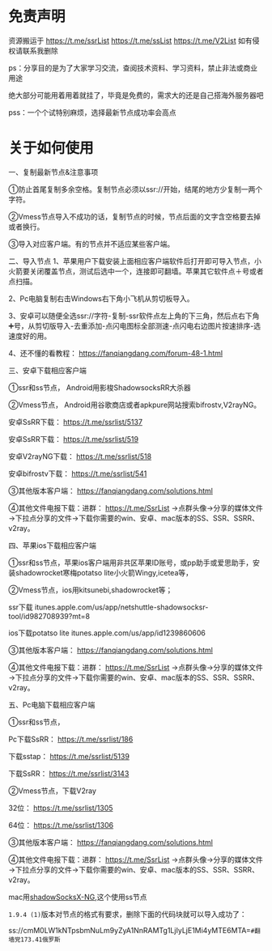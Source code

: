 # 免责声明

资源搬运于 https://t.me/ssrList   https://t.me/ssList   https://t.me/V2List  如有侵权请联系我删除

ps：分享目的是为了大家学习交流，查阅技术资料、学习资料，禁止非法或商业用途

绝大部分可能用着用着就挂了，毕竟是免费的，需求大的还是自己搭海外服务器吧

pss：一个个试特别麻烦，选择最新节点成功率会高点

# 关于如何使用
一、复制最新节点&注意事项

①防止首尾复制多余空格。复制节点必须以ssr://开始，结尾的地方少复制一两个字符。

②Vmess节点导入不成功的话，复制节点的时候，节点后面的文字含空格要去掉或者换行。

③导入对应客户端。有的节点并不适应某些客户端。

二、导入节点
1、苹果用户下载安装上面相应客户端软件后打开即可导入节点，小火箭要关闭覆盖节点，测试后选中一个，连接即可翻墙。苹果其它软件点＋号或者点扫描。

2、Pc电脑复制右击Windows右下角小飞机从剪切板导入。

3、安卓可以随便全选ssr://字符-复制-ssr软件点左上角的下三角，然后点右下角➕号，从剪切版导入-去重添加-点闪电图标全部测速-点闪电右边图片按速排序-选速度好的用。

4、还不懂的看教程： https://fanqiangdang.com/forum-48-1.html

三、安卓下载相应客户端

①ssr和ss节点， Android用影梭ShadowsocksRR大杀器

②Vmess节点， Android用谷歌商店或者apkpure网站搜索bifrostv,V2rayNG。

安卓SsRR下载： https://t.me/ssrlist/5137

安卓SsRR下载： https://t.me/ssrlist/519

安卓V2rayNG下载： https://t.me/ssrlist/518 

安卓bifrostv下载： https://t.me/ssrlist/541

③其他版本客户端： https://fanqiangdang.com/solutions.html 

④其他文件电报下载：进群： https://t.me/SsrList →点群头像→分享的媒体文件→下拉点分享的文件→下载你需要的win、安卓、mac版本的SS、SSR、SSRR、v2ray。

四、苹果ios下载相应客户端

①ssr和ss节点，苹果ios客户端用非共区苹果ID账号，或pp助手或爱思助手，安装shadowrocket寒梅potatso lite小火箭Wingy,icetea等，

②Vmess节点，ios用kitsunebi,shadowrocket等；

ssr下载 itunes.apple.com/us/app/netshuttle-shadowsocksr-tool/id982708939?mt=8

ios下载potatso lite itunes.apple.com/us/app/id1239860606

③其他版本客户端： https://fanqiangdang.com/solutions.html 

④其他文件电报下载：进群： https://t.me/SsrList →点群头像→分享的媒体文件→下拉点分享的文件→下载你需要的win、安卓、mac版本的SS、SSR、SSRR、v2ray。

五、Pc电脑下载相应客户端

①ssr和ss节点，

Pc下载SsRR： https://t.me/ssrlist/186

下载sstap： https://t.me/ssrlist/5139

下载SsRR： https://t.me/ssrlist/3143

②Vmess节点，下载V2ray

32位： https://t.me/ssrlist/1305

64位： https://t.me/ssrlist/1306

③其他版本客户端： https://fanqiangdang.com/solutions.html 

④其他文件电报下载：进群： https://t.me/SsrList →点群头像→分享的媒体文件→下拉点分享的文件→下载你需要的win、安卓、mac版本的SS、SSR、SSRR、v2ray。


mac用[shadowSocksX-NG](https://github.com/shadowsocks/ShadowsocksX-NG),这个使用ss节点

`1.9.4 (1)`版本对节点的格式有要求，删除下面的代码块就可以导入成功了：

ss://cmM0LW1kNTpsbmNuLm9yZyA1NnRAMTg1LjIyLjE1Mi4yMTE6MTA=`#翻墙党173.41俄罗斯`

